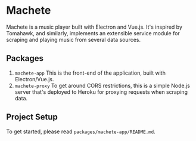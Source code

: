 # Machete

Machete is a music player built with Electron and Vue.js. It's inspired by
Tomahawk, and similarly, implements an extensible service module for
scraping and playing music from several data sources.

## Packages

1. `machete-app`
  This is the front-end of the application, built with Electron/Vue.js.
2. `machete-proxy`
  To get around CORS restrictions, this is a simple Node.js server that's
  deployed to Heroku for proxying requests when scraping data.

## Project Setup

To get started, please read `packages/machete-app/README.md`.
